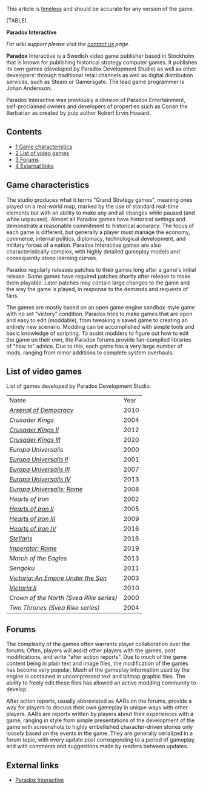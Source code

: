This article is [timeless](/wiki/Category:Timeless "Category:Timeless")
and should be accurate for any version of the game.

[TABLE]

**Paradox Interactive**

*For wiki support please visit the [contact
us](/wiki/index.php?title=Contact_us&action=edit&redlink=1 "Contact us (page does not exist)")
page.*  

**Paradox** Interactive is a Swedish video game publisher based in
Stockholm that is known for publishing historical strategy computer
games. It publishes its own games (developed by Paradox Development
Studio) as well as other developers' through traditional retail channels
as well as digital distribution services, such as Steam or Gamersgate.
The lead game programmer is Johan Andersson.

Paradox Interactive was previously a division of Paradox Entertainment,
self-proclaimed owners and developers of properties such as Conan the
Barbarian as created by pulp author Robert Ervin Howard.

## Contents

-   [ 1 Game characteristics ](#Game_characteristics)
-   [ 2 List of video games ](#List_of_video_games)
-   [ 3 Forums ](#Forums)
-   [ 4 External links ](#External_links)

##  Game characteristics 

The studio produces what it terms "Grand Strategy games", meaning ones
played on a real-world map, marked by the use of standard real-time
elements but with an ability to make any and all changes while paused
(and while unpaused). Almost all Paradox games have historical settings
and demonstrate a reasonable commitment to historical accuracy. The
focus of each game is different, but generally a player must manage the
economy, commerce, internal politics, diplomacy, technological
development, and military forces of a nation. Paradox Interactive games
are also characteristically complex, with highly detailed gameplay
models and consequently steep learning curves.

Paradox regularly releases patches to their games long after a game's
initial release. Some games have required patches shortly after release
to make them playable. Later patches may contain large changes to the
game and the way the game is played, in response to the demands and
requests of fans.

The games are mostly based on an open game engine sandbox-style game
with no set "victory" condition. Paradox tries to make games that are
open and easy to edit (moddable), from tweaking a saved game to creating
an entirely new scenario. Modding can be accomplished with simple tools
and basic knowledge of scripting. To assist modders to figure out how to
edit the game on their own, the Paradox forums provide fan-compiled
libraries of "how to" advice. Due to this, each game has a very large
number of mods, ranging from minor additions to complete system
overhauls.

##  List of video games 

List of games developed by Paradox Development Studio.

|                                                                                                                                    |      |
|------------------------------------------------------------------------------------------------------------------------------------|------|
| Name                                                                                                                               | Year |
| *[Arsenal of Democracy](https://aod.paradoxwikis.com/Main_Page "aod:Main Page")*                                                   | 2010 |
| *Crusader Kings*                                                                                                                   | 2004 |
| *[Crusader Kings II](https://ck2.paradoxwikis.com/Crusader_Kings_II_Wiki "ckii:Crusader Kings II Wiki")*                           | 2012 |
| *[Crusader Kings III](https://ck3.paradoxwikis.com/Crusader_Kings_III_Wiki "ck3:Crusader Kings III Wiki")*                         | 2020 |
| *Europa Universalis*                                                                                                               | 2000 |
| *[Europa Universalis II](https://eu2.paradoxwikis.com/Main_Page "eu2:Main Page")*                                                  | 2001 |
| *[Europa Universalis III](https://eu3.paradoxwikis.com/Europa_Universalis_3_Wiki "eu3:Europa Universalis 3 Wiki")*                 | 2007 |
| *[Europa Universalis IV](https://eu4.paradoxwikis.com/Europa_Universalis_4_Wiki "eu4:Europa Universalis 4 Wiki")*                  | 2013 |
| *[Europa Universalis: Rome](https://eurome.paradoxwikis.com/Europa_Universalis:_Rome_Wiki "eurome:Europa Universalis: Rome Wiki")* | 2008 |
| *Hearts of Iron*                                                                                                                   | 2002 |
| *[Hearts of Iron II](https://hoi2.paradoxwikis.com/Main_Page "hoi2:Main Page")*                                                    | 2005 |
| *[Hearts of Iron III](https://hoi3.paradoxwikis.com/Hearts_of_Iron_3_Wiki "hoi3:Hearts of Iron 3 Wiki")*                           | 2009 |
| *[Hearts of Iron IV](http://hoi4.paradoxwikis.com/Hearts_of_Iron_4_Wiki "hoi4:Hearts of Iron 4 Wiki")*                             | 2016 |
| *[Stellaris](https://stellaris.paradoxwikis.com/Stellaris_Wiki "stella:Stellaris Wiki")*                                           | 2016 |
| *[Imperator: Rome](https://imperator.paradoxwikis.com/Imperator_Wiki "imperator:Imperator Wiki")*                                  | 2019 |
| *March of the Eagles*                                                                                                              | 2013 |
| *Sengoku*                                                                                                                          | 2011 |
| *[Victoria: An Empire Under the Sun](https://vic1.paradoxwikis.com/Main_Page "vic1:Main Page")*                                    | 2003 |
| *[Victoria II](https://vic2.paradoxwikis.com/Victoria_2_Wiki "v2:Victoria 2 Wiki")*                                                | 2010 |
| *Crown of the North (Svea Rike series)*                                                                                            | 2000 |
| *Two Thrones (Svea Rike series)*                                                                                                   | 2004 |

##  Forums 

The complexity of the games often warrants player collaboration over the
forums. Often, players will assist other players with the games, post
modifications, and write "after action reports". Due to much of the game
content being in plain text and image files, the modification of the
games has become very popular. Much of the gameplay information used by
the engine is contained in uncompressed text and bitmap graphic files.
The ability to freely edit these files has allowed an active modding
community to develop.

After action reports, usually abbreviated as AARs on the forums, provide
a way for players to discuss their own gameplay in unique ways with
other players. AARs are reports written by players about their
experiences with a game, ranging in style from simple presentations of
the development of the game with screenshots to highly embellished
character-driven stories only loosely based on the events in the game.
They are generally serialized in a forum topic, with every update post
corresponding to a period of gameplay, and with comments and suggestions
made by readers between updates.

##  External links 

-   [Paradox Interactive](http://www.paradoxplaza.com/)

